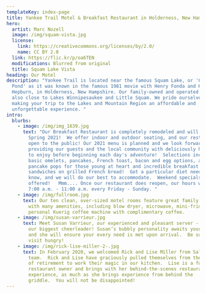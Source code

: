 ```yaml
---
templateKey: index-page
title: Yankee Trail Motel & Breakfast Restaurant in Holderness, New Hampshire
hero:
  artist: Marc Nozell
  image: /img/squam-vista.jpg
  license:
    link: https://creativecommons.org/licenses/by/2.0/
    name: CC BY 2.0
  link: https://flic.kr/p/oa6TEN
  modifications: Blurred from original
  title: Squam Lake Vista
heading: Our Motel
description: "Yankee Trail is located near the famous Squam Lake, or 'On Golden
  Pond' as it was known in the famous 1981 movie with Henry Fonda and Katharine
  Hepburn, in Holderness, New Hampshire. Our family-owned and operated motel is
  also close to Lakes Winnipesaukee and Little Squam. We pride ourselves in
  making your trip to the Lakes and Mountain Region an affordable and
  unforgettable experience. "
intro:
  blurbs:
    - image: /img/img_1639.jpg
      text: "Our Breakfast Restaurant is completely remodeled and will reopen in
        Spring 2021!  We offer indoor and outdoor seating, and our restaurant is
        open to the public! Our 2021 menu is planned and we look forward to
        providing our guests and the local community with deliciously hot meals
        to enjoy before beginning each day's adventure!  Selections include your
        basic omelets, pancakes, French toast, bacon and egg options, as well as
        pancake pops for those young at heart and incredible breakfast
        sandwiches on grilled French bread!  Got a particular diet need? Let us
        know, and we will do our best to accommodate.  Weekend specials also
        offered!   Mmm.... Once our restaurant does reopen, our hours will be
        7:00 a.m. - 11:00 a.m. every Friday - Sunday. "
    - image: /img/fullroom.jpg
      text: Our ten clean, over-sized motel rooms feature great family accommodations
        with many amenities, including blow dryer, microwave, mini-fridge, and
        personal Kuerig coffee machine with complimentary coffee.
    - image: /img/susan-varrieur.jpg
      text: Meet Susan Varrieur, our experienced and pleasant server - and, honestly,
        our biggest cheerleader! Susan’s bubbly personality awaits your visit,
        and she will ensure your every need is met upon arrival.  Be sure to
        visit hungry!
    - image: /img/rick-lise-miller-2-.jpg
      text: In February 2020, we welcomed Rick and Lise Miller from Salem, NH, to our
        team.  Rick and Lise have graciously pulled themselves from the depths
        of retirement to work their magic in our kitchen.  Lise is a former
        restaurant owner and brings with her behind-the-scenes restaurant
        experience, as much as she brings experience from behind the
        griddle.  You will not be disappointed!
---
```

